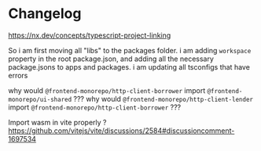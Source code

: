 # Changelog

https://nx.dev/concepts/typescript-project-linking

So i am first moving all "libs" to the packages folder.
i am adding `workspace` property in the root package.json, and adding all the necessary package.jsons to apps and packages.
i am updating all tsconfigs that have errors

why would `@frontend-monorepo/http-client-borrower` import `@frontend-monorepo/ui-shared` ???
why would `@frontend-monorepo/http-client-lender` import `@frontend-monorepo/http-client-borrower` ???

Import wasm in vite properly ? https://github.com/vitejs/vite/discussions/2584#discussioncomment-1697534
